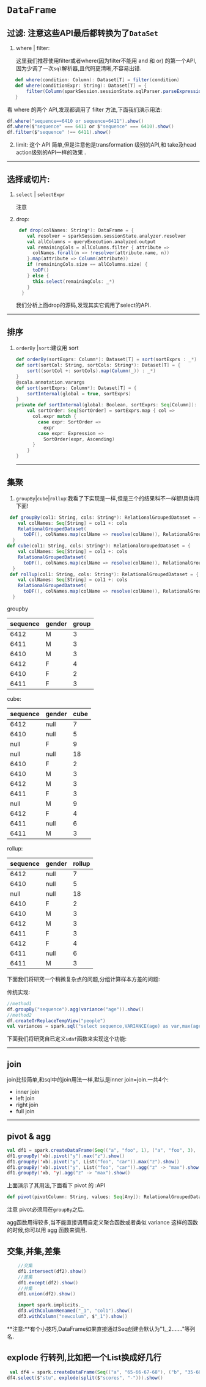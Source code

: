 # `DataFrame`

## 过滤: 注意这些API最后都转换为了`DataSet`

1. where | filter: 

   这里我们推荐使用filter或者where(因为filter不能用 and 和 or) 的第一个API,因为少调了一次`sql`解析器,且代码更清晰,不容易出错.

```scala
   def where(condition: Column): Dataset[T] = filter(condition)
   def where(conditionExpr: String): Dataset[T] = {
       filter(Column(sparkSession.sessionState.sqlParser.parseExpression(conditionExpr)))
   }
```

看 where 的两个 API,发现都调用了 filter 方法,下面我们演示用法:

```scala
df.where("sequence==6410 or sequence=6411").show()
df.where($"sequence" === 6411 or $"sequence" === 6410).show()
df.filter($"sequence" !== 6411).show()
```
2. limit: 这个 API 简单,但是注意他是transformation 级别的API,和 take及head action级别的API一样的效果 .

---

## 选择或切片:   

1. `select` | `selectExpr`

   注意

2. drop:

   ```scala
    def drop(colNames: String*): DataFrame = {
       val resolver = sparkSession.sessionState.analyzer.resolver
       val allColumns = queryExecution.analyzed.output
       val remainingCols = allColumns.filter { attribute =>
         colNames.forall(n => !resolver(attribute.name, n))
       }.map(attribute => Column(attribute))
       if (remainingCols.size == allColumns.size) {
         toDF()
       } else {
         this.select(remainingCols: _*)
       }
     }
   ```

   我们分析上面drop的源码,发现其实它调用了select的API.

---

## 排序

1. `orderBy` |`sort`:建议用 sort

   ```scala
   def orderBy(sortExprs: Column*): Dataset[T] = sort(sortExprs : _*)
   def sort(sortCol: String, sortCols: String*): Dataset[T] = {
       sort((sortCol +: sortCols).map(Column(_)) : _*)
   }
   @scala.annotation.varargs
   def sort(sortExprs: Column*): Dataset[T] = {
       sortInternal(global = true, sortExprs)
   }
   private def sortInternal(global: Boolean, sortExprs: Seq[Column]): Dataset[T] = {
       val sortOrder: Seq[SortOrder] = sortExprs.map { col =>
         col.expr match {
           case expr: SortOrder =>
             expr
           case expr: Expression =>
             SortOrder(expr, Ascending)
         }
       }
   }
   ```

   ---

## 集聚

1. `groupBy`|`cube`|`rollup`:我看了下实现是一样,但是三个的结果科不一样额!具体间下面!

```scala
 def groupBy(col1: String, cols: String*): RelationalGroupedDataset = {
    val colNames: Seq[String] = col1 +: cols
    RelationalGroupedDataset(
      toDF(), colNames.map(colName => resolve(colName)), RelationalGroupedDataset.GroupByType)
  }
def cube(col1: String, cols: String*): RelationalGroupedDataset = {
    val colNames: Seq[String] = col1 +: cols
    RelationalGroupedDataset(
      toDF(), colNames.map(colName => resolve(colName)), RelationalGroupedDataset.CubeType)
  }
 def rollup(col1: String, cols: String*): RelationalGroupedDataset = {
    val colNames: Seq[String] = col1 +: cols
    RelationalGroupedDataset(
      toDF(), colNames.map(colName => resolve(colName)), RelationalGroupedDataset.RollupType)
  }
```



groupby

| sequence | gender | group |
| -------- | ------ | ----- |
| 6412     | M      | 3     |
| 6411     | M      | 3     |
| 6410     | M      | 3     |
| 6412     | F      | 4     |
| 6410     | F      | 2     |
| 6411     | F      | 3     |


cube:


| sequence | gender | cube |
| -------- | ------ | ---- |
| 6412     | null   | 7    |
| 6410     | null   | 5    |
| null     | F      | 9    |
| null     | null   | 18   |
| 6410     | F      | 2    |
| 6410     | M      | 3    |
| 6412     | M      | 3    |
| 6411     | F      | 3    |
| null     | M      | 9    |
| 6412     | F      | 4    |
| 6411     | null   | 6    |
| 6411     | M      | 3    |



rollup:

| sequence | gender | rollup |
| -------- | ------ | ------ |
| 6412     | null   | 7      |
| 6410     | null   | 5      |
| null     | null   | 18     |
| 6410     | F      | 2      |
| 6410     | M      | 3      |
| 6412     | M      | 3      |
| 6411     | F      | 3      |
| 6412     | F      | 4      |
| 6411     | null   | 6      |
| 6411     | M      | 3      |

下面我们将研究一个稍微复杂点的问题,分组计算样本方差的问题:

传统实现:

```scala
//method1
df.groupBy("sequence").agg(variance("age")).show()
//method2
df.createOrReplaceTempView("people")
val variances = spark.sql("select sequence,VARIANCE(age) as var,max(age) as max,min(age) as min,count(*) as count from people group by sequence")
```

下面我们将研究自已定义`udaf`函数来实现这个功能:



---

## join
join比较简单,和sql中的join用法一样,默认是inner join=join.一共4个:
  - inner join
  - left join
  - right join
  - full join
-----

## pivot & agg

```scala
val df1 = spark.createDataFrame(Seq(("a", "foo", 1), ("a", "foo", 3), ("a", "bar", 2), ("a", "car", 4), ("b", "foo", 3), ("b", "car", 8), ("b", "bar", 5), ("b", "bar", 1))).toDF("xb", "y", "z")
df1.groupBy('xb).pivot("y").max("z").show()
df1.groupBy('xb).pivot("y", List("foo", "car")).max("z").show()
df1.groupBy('xb).pivot("y", List("foo", "car")).agg("z" -> "max").show()
df1.groupBy('xb, 'y).agg("z" -> "max").show()
```

上面演示了其用法,下面看下 pivot 的 :API

```scala
def pivot(pivotColumn: String, values: Seq[Any]): RelationalGroupedDataset
```

注意 pivot必须用在`groupBy`之后.

agg函数用得较多,当不能直接调用自定义聚合函数或者类似 variance 这样的函数的时候,你可以用 agg 函数来调用.

## 交集,并集,差集

```scala
	//交集
    df1.intersect(df2).show()
    //差集
    df1.except(df2).show()
    //并集
    df1.union(df2).show()

	import spark.implicits._
    df3.withColumnRenamed("_1", "col1").show()
    df3.withColumn("newcolum", $"_1").show()
```

**注意:**有个小技巧,DataFrame如果直接通过Seq创建会默认为"1,_2......."等列名.

## explode 行转列,比如把一个List换成好几行

```scala
 val df4 = spark.createDataFrame(Seq(("a", "65-66-67-68"), ("b", "35-68-37-98"), ("c", "5-60-77-28"))).toDF("stu", "scores")
df4.select($"stu", explode(split($"scores", "-"))).show()
```

